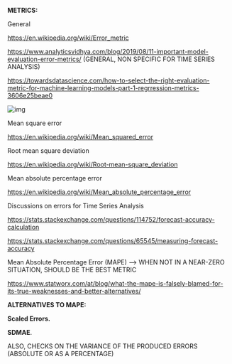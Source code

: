

**METRICS:**

General

 https://en.wikipedia.org/wiki/Error_metric 

 https://www.analyticsvidhya.com/blog/2019/08/11-important-model-evaluation-error-metrics/  (GENERAL, NON SPECIFIC FOR TIME SERIES ANALYSIS)

 https://towardsdatascience.com/how-to-select-the-right-evaluation-metric-for-machine-learning-models-part-1-regrression-metrics-3606e25beae0 

 ![img](http://www.edscave.com/images/SummaryTable.png) 

Mean square error

 https://en.wikipedia.org/wiki/Mean_squared_error 

Root mean square deviation

 https://en.wikipedia.org/wiki/Root-mean-square_deviation 

Mean absolute percentage error

 https://en.wikipedia.org/wiki/Mean_absolute_percentage_error 

Discussions on errors for Time Series Analysis

 https://stats.stackexchange.com/questions/114752/forecast-accuracy-calculation 

 https://stats.stackexchange.com/questions/65545/measuring-forecast-accuracy 



 Mean Absolute Percentage Error (MAPE) --> WHEN NOT IN A NEAR-ZERO SITUATION, SHOULD BE THE BEST METRIC



 https://www.statworx.com/at/blog/what-the-mape-is-falsely-blamed-for-its-true-weaknesses-and-better-alternatives/ 

**ALTERNATIVES TO MAPE:**

 **Scaled Errors.** 

 **SDMAE**. 

ALSO, CHECKS ON THE VARIANCE OF THE PRODUCED ERRORS (ABSOLUTE OR AS A PERCENTAGE)